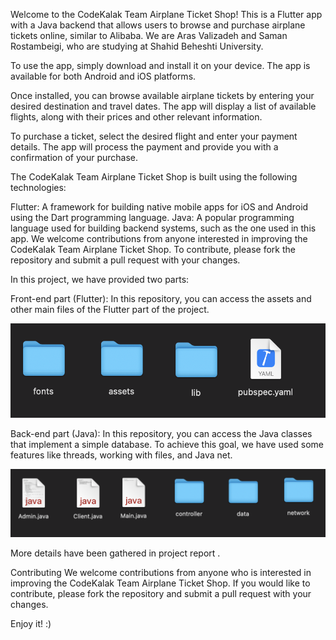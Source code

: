 Welcome to the CodeKalak Team Airplane Ticket Shop! This is a Flutter app with a Java backend that allows users to browse and purchase airplane tickets online, similar to Alibaba. We are Aras Valizadeh and Saman Rostambeigi, who are studying at Shahid Beheshti University.

To use the app, simply download and install it on your device. The app is available for both Android and iOS platforms.

Once installed, you can browse available airplane tickets by entering your desired destination and travel dates. The app will display a list of available flights, along with their prices and other relevant information.

To purchase a ticket, select the desired flight and enter your payment details. The app will process the payment and provide you with a confirmation of your purchase.

The CodeKalak Team Airplane Ticket Shop is built using the following technologies:

Flutter: A framework for building native mobile apps for iOS and Android using the Dart programming language.
Java: A popular programming language used for building backend systems, such as the one used in this app.
We welcome contributions from anyone interested in improving the CodeKalak Team Airplane Ticket Shop. To contribute, please fork the repository and submit a pull request with your changes.

In this project, we have provided two parts:


Front-end part (Flutter):
In this repository, you can access the assets and other main files of the Flutter part of the project.


![My Image](images/sc.png)


Back-end part (Java):
In this repository, you can access the Java classes that implement a simple database. To achieve this goal, we have used some features like threads, working with files, and Java net.


![My Image](images/sc2.png)

More details have been gathered in project report .

Contributing
We welcome contributions from anyone who is interested in improving the CodeKalak Team Airplane Ticket Shop. If you would like to contribute, please fork the repository and submit a pull request with your changes.



Enjoy it! :)




